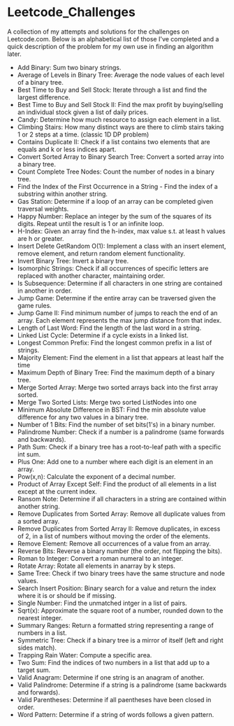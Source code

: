 # Leetcode_Challenges
A collection of my attempts and solutions for the challenges on Leetcode.com. Below is an alphabetical list of those I've completed
and a quick description of the problem for my own use in finding an algorithm later.

- Add Binary: Sum two binary strings.
- Average of Levels in Binary Tree: Average the node values of each level of a binary tree.
- Best Time to Buy and Sell Stock: Iterate through a list and find the largest difference.
- Best Time to Buy and Sell Stock II: Find the max profit by buying/selling an individual stock given a list of daily prices.
- Candy: Determine how much resource to assign each element in a list.
- Climbing Stairs: How many distinct ways are there to climb stairs taking 1 or 2 steps at a time. (classic 1D DP problem)
- Contains Duplicate II: Check if a list contains two elements that are equals and k or less indices apart.
- Convert Sorted Array to Binary Search Tree: Convert a sorted array into a binary tree.
- Count Complete Tree Nodes: Count the number of nodes in a binary tree.
- Find the Index of the First Occurrence in a String - Find the index of a substring within another string.
- Gas Station: Determine if a loop of an array can be completed given traversal weights.
- Happy Number: Replace an integer by the sum of the squares of its digits. Repeat until the result is 1 or an infinite loop.
- H-Index: Given an array find the h-index, max value s.t. at least h values are h or greater.
- Insert Delete GetRandom O(1): Implement a class with an insert element, remove element, and return random element functionality.
- Invert Binary Tree: Invert a binary tree.
- Isomorphic Strings: Check if all occurrences of specific letters are replaced with another character, maintaining order.
- Is Subsequence: Determine if all characters in one string are contained in another in order.
- Jump Game: Determine if the entire array can be traversed given the game rules.
- Jump Game II: Find minimum number of jumps to reach the end of an array. Each element represents the max jump distance from that index.
- Length of Last Word: Find the length of the last word in a string.
- Linked List Cycle: Determine if a cycle exists in a linked list.
- Longest Common Prefix: Find the longest common prefix in a list of strings.
- Majority Element: Find the element in a list that appears at least half the time
- Maximum Depth of Binary Tree: Find the maximum depth of a binary tree.
- Merge Sorted Array: Merge two sorted arrays back into the first array sorted.
- Merge Two Sorted Lists: Merge two sorted ListNodes into one
- Minimum Absolute Difference in BST: Find the min absolute value difference for any two values in a binary tree.
- Number of 1 Bits: Find the number of set bits(1's) in a binary number.
- Palindrome Number: Check if a number is a palindrome (same forwards and backwards).
- Path Sum: Check if a binary tree has a root-to-leaf path with a specific int sum.
- Plus One: Add one to a number where each digit is an element in an array.
- Pow(x,n): Calculate the exponent of a decimal number.
- Product of Array Except Self: Find the product of all elements in a list except at the current index.
- Ransom Note: Determine if all characters in a string are contained within another string.
- Remove Duplicates from Sorted Array: Remove all duplicate values from a sorted array.
- Remove Duplicates from Sorted Array II: Remove duplicates, in excess of 2, in a list of numbers without moving the order of the elements.
- Remove Element: Remove all occurrences of a value from an array.
- Reverse Bits: Reverse a binary number (the order, not flipping the bits).
- Roman to Integer: Convert a roman numeral to an integer.
- Rotate Array: Rotate all elements in anarray by k steps.
- Same Tree: Check if two binary trees have the same structure and node values.
- Search Insert Position: Binary search for a value and return the index where it is or should be if missing.
- Single Number: Find the unmatched intger in a list of pairs.
- Sqrt(x): Approximate the square root of a number, rounded down to the nearest integer.
- Summary Ranges: Return a formatted string representing a range of numbers in a list.
- Symmetric Tree: Check if a binary tree is a mirror of itself (left and right sides match).
- Trapping Rain Water: Compute a specific area.
- Two Sum: Find the indices of two numbers in a list that add up to a target sum.
- Valid Anagram: Determine if one string is an anagram of another.
- Valid Palindrome: Determine if a string is a palindrome (same backwards and forwards).
- Valid Parentheses: Determine if all paentheses have been closed in order.
- Word Pattern: Determine if a string of words follows a given pattern.
